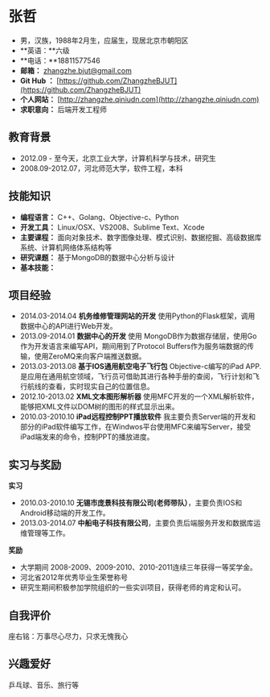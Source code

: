 # 张哲


* 男，汉族，1988年2月生，应届生，现居北京市朝阳区
* **英语：**六级
* **电话：**18811577546
* **邮箱：** zhangzhe.bjut@gmail.com 
* **Git Hub ：** [https://github.com/ZhangzheBJUT](https://github.com/ZhangzheBJUT)
* **个人网站：** [http://zhangzhe.qiniudn.com](http://zhangzhe.qiniudn.com)
* **求职意向：** 后端开发工程师

## 教育背景

* 2012.09 - 至今天，北京工业大学，计算机科学与技术，研究生 
* 2008.09-2012.07，河北师范大学，软件工程，本科

## 技能知识

* **编程语言：** C++、Golang、Objective-c、Python
* **开发工具：** Linux/OSX、VS2008、Sublime Text、Xcode
* **主要课程：** 面向对象技术、数字图像处理、模式识别、数据挖掘、高级数据库系统、计算机网络体系结构等
* **研究课题：** 基于MongoDB的数据中心分析与设计
* **基本技能：** 


## 项目经验

* 2014.03-2014.04   **机务维修管理网站的开发** 使用Python的Flask框架，调用数据中心的API进行Web开发。
* 2013.09-2014.01  **数据中心的开发** 使用 MongoDB作为数据存储层，使用Go作为开发语言来编写API，期间用到了Protocol Buffers作为服务端数据的传输，使用ZeroMQ来向客户端推送数据。    
* 2013.03-2013.08 **基于IOS通用航空电子飞行包** Objective-c编写的iPad APP.是应用在通用航空领域，飞行员可借助其进行各种手册的查阅，飞行计划和飞行航线的查看，实时现实自己的位置信息。
* 2012.10-2013.02  **XML文本图形解析器** 使用MFC开发的一个XML解析软件，能够把XML文件以DOM树的图形的样式显示出来。
* 2010.03-2010.10  **iPad远程控制PPT播放软件** 我主要负责Server端的开发和部分的iPad软件编写工作，在Windwos平台使用MFC来编写Server，接受iPad端发来的命令，控制PPT的播放进度。

## 实习与奖励
**实习**

* 2010.03-2010.10 **无锡市庞景科技有限公司(老师带队）**，主要负责IOS和Android移动端的开发工作。
* 2013.03-2014.07 **中船电子科技有限公司**，主要负责后端服务开发和数据库运维管理等工作。


**奖励** 

* 大学期间 2008-2009、2009-2010、2010-2011连续三年获得一等奖学金。
* 河北省2012年优秀毕业生荣誉称号
* 研究生期间积极参加学院组织的一些实训项目，获得老师的肯定和认可。

## 自我评价
座右铭：万事尽心尽力，只求无愧我心

## 兴趣爱好
乒乓球、音乐、旅行等









